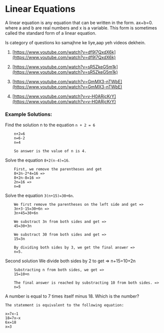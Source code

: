 # Linear Equations

A linear equation is any equation that can be written in the form. ax+b=0. where a and b are real numbers and x is a variable. This form is sometimes called the standard form of a linear equation.

Is category of questions ko samajhne ke liye,aap yeh videos dekhein.
  
1. [https://www.youtube.com/watch?v=df9l7QxdX6k](https://www.youtube.com/watch?v=df9l7QxdX6k)

2. [https://www.youtube.com/watch?v=sR5ZkeG5m1k](https://www.youtube.com/watch?v=sR5ZkeG5m1k)

3. [https://www.youtube.com/watch?v=GmMX3-nTWbE](https://www.youtube.com/watch?v=GmMX3-nTWbE)

4. [https://www.youtube.com/watch?v=v-H0ARjcKrY](https://www.youtube.com/watch?v=v-H0ARjcKrY)


### Example Solutions:

Find the solution n to the equation `n + 2 = 6`

        n+2=6
        n=6-2
        n=4
    
        So answer is the value of n is 4.


Solve the equation `8+2(n-4)=16`.
 
        First, we remove the parentheses and get
        8+2n-2*4=16 =>
        8+2n-8=16 =>
        2n=16 =>
        n=8
        
Solve the equation `3(n+15)=30+6n`.
 
        We first remove the parentheses on the left side and get =>
        3n+3⋅15=30+6n =>
        3n+45=30+6n
        
        We substract 3n from both sides and get =>
        45=30+3n
        
        We substract 30 from both sides and get =>
        15=3n
        
        By dividing both sides by 3, we get the final answer => 
        n=5. 
        
Second solution
        We divide both sides by 2 to get =>
        n+15=10+2n
        
        Substracting n from both sides, we get =>
        15=10+n
        
        The final answer is reached by substracting 10 from both sides. =>
        n=5

A number is equal to 7 times itself minus 18. Which is the number?

    The statement is equivalent to the following equation:

    x=7x−1
    18=7x−x
    6x=18
    x=3
 
